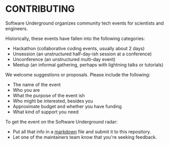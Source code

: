# CONTRIBUTING

Software Underground organizes community tech events for scientists and engineers.

Historically, these events have fallen into the following categories:

* Hackathon (collaborative coding events, usually about 2 days)
* Unsession (an unstructured half-day-ish session at a conference)
* Unconference (an unstructured multi-day event)
* Meetup (an informal gathering, perhaps with lightning talks or tutorials)

We welcome suggestions or proposals. Please include the following:

* The name of the event
* Who you are
* What the purpose of the event ish
* Who might be interested, besides you
* Approximate budget and whether you have funding
* What kind of support you need

To get the event on the Software Underground radar:

* Put all that info in a [markdown](https://daringfireball.net/projects/markdown/) file and submit it to this repository.
* Let one of the maintainers team know that you're seeking feedback.
